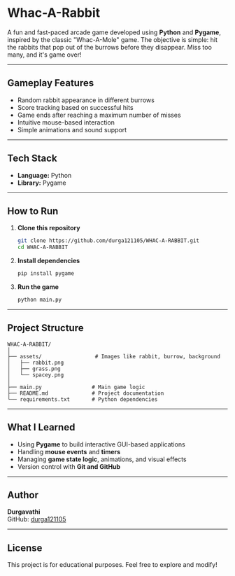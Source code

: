 # Whac-A-Rabbit

A fun and fast-paced arcade game developed using **Python** and **Pygame**, inspired by the classic "Whac-A-Mole" game.
The objective is simple: hit the rabbits that pop out of the burrows before they disappear. Miss too many, and it's game over!

---

## **Gameplay Features**
- Random rabbit appearance in different burrows
- Score tracking based on successful hits
- Game ends after reaching a maximum number of misses
- Intuitive mouse-based interaction
- Simple animations and sound support

---

## **Tech Stack**
- **Language:** Python
- **Library:** Pygame

---

## **How to Run**
1. **Clone this repository**
   ```bash
   git clone https://github.com/durga121105/WHAC-A-RABBIT.git
   cd WHAC-A-RABBIT
   ```

2. **Install dependencies**
   ```bash
   pip install pygame
   ```

3. **Run the game**
   ```bash
   python main.py
   ```

---

## **Project Structure**
```
WHAC-A-RABBIT/
│
├── assets/                 # Images like rabbit, burrow, background
│   ├── rabbit.png
│   ├── grass.png
│   └── spacey.png
│
├── main.py                # Main game logic
├── README.md              # Project documentation
└── requirements.txt       # Python dependencies
```

---

## **What I Learned**
- Using **Pygame** to build interactive GUI-based applications
- Handling **mouse events** and **timers**
- Managing **game state logic**, animations, and visual effects
- Version control with **Git and GitHub**

---

## **Author**
**Durgavathi**  
GitHub: [durga121105](https://github.com/durga121105)

---

## **License**
This project is for educational purposes. Feel free to explore and modify!
```
